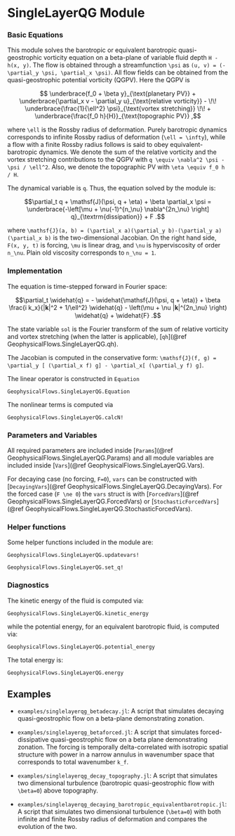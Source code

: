# SingleLayerQG Module

### Basic Equations

This module solves the barotropic or equivalent barotropic quasi-geostrophic vorticity equation 
on a beta-plane of variable fluid depth ``H - h(x, y)``. The flow is obtained through a 
streamfunction ``\psi`` as ``(u, v) = (-\partial_y \psi, \partial_x \psi)``. All flow fields 
can be obtained from the quasi-geostrophic potential vorticity (QGPV). Here the QGPV is

```math
	\underbrace{f_0 + \beta y}_{\text{planetary PV}} + \underbrace{\partial_x v
	- \partial_y u}_{\text{relative vorticity}} - \!\!
	\underbrace{\frac{1}{\ell^2} \psi}_{\text{vortex stretching}} \!\! + 
	\underbrace{\frac{f_0 h}{H}}_{\text{topographic PV}} ,
```

where ``\ell`` is the Rossby radius of deformation. Purely barotropic dynamics corresponds to 
infinite Rossby radius of deformation (``\ell = \infty``), while a flow with a finite Rossby 
radius follows is said to obey equivalent-barotropic dynamics. We denote the sum of the relative
vorticity and the vortex stretching contributions to the QGPV with ``q \equiv \nabla^2 \psi - \psi / \ell^2``.
Also, we denote the topographic PV with ``\eta \equiv f_0 h / H``.

The dynamical variable is ``q``.  Thus, the equation solved by the module is:

```math
\partial_t q + \mathsf{J}(\psi, q + \eta) + \beta \partial_x \psi = 
\underbrace{-\left[\mu + \nu(-1)^{n_\nu} \nabla^{2n_\nu} \right] q}_{\textrm{dissipation}} + F .
```

where ``\mathsf{J}(a, b) = (\partial_x a)(\partial_y b)-(\partial_y a)(\partial_x b)`` is the 
two-dimensional Jacobian. On the right hand side, ``F(x, y, t)`` is forcing, ``\mu`` is 
linear drag, and ``\nu`` is hyperviscosity of order ``n_\nu``. Plain old viscosity corresponds 
to ``n_\nu = 1``.


### Implementation

The equation is time-stepped forward in Fourier space:

```math
\partial_t \widehat{q} = - \widehat{\mathsf{J}(\psi, q + \eta)} + \beta \frac{i k_x}{|𝐤|^2 + 1/\ell^2} \widehat{q} - \left(\mu + \nu |𝐤|^{2n_\nu} \right) \widehat{q} + \widehat{F} .
```

The state variable `sol` is the Fourier transform of the sum of relative vorticity and vortex stretching (when the latter is applicable), [`qh`](@ref GeophysicalFlows.SingleLayerQG.qh).

The Jacobian is computed in the conservative form: ``\mathsf{J}(f, g) =
\partial_y [ (\partial_x f) g] - \partial_x[ (\partial_y f) g]``.

The linear operator is constructed in `Equation`

```@docs
GeophysicalFlows.SingleLayerQG.Equation
```

The nonlinear terms is computed via

```@docs
GeophysicalFlows.SingleLayerQG.calcN!
```


### Parameters and Variables

All required parameters are included inside [`Params`](@ref GeophysicalFlows.SingleLayerQG.Params)
and all module variables are included inside [`Vars`](@ref GeophysicalFlows.SingleLayerQG.Vars).

For decaying case (no forcing, ``F=0``), `vars` can be constructed with [`DecayingVars`](@ref GeophysicalFlows.SingleLayerQG.DecayingVars). 
For the forced case (``F \ne 0``) the `vars` struct is with [`ForcedVars`](@ref GeophysicalFlows.SingleLayerQG.ForcedVars) or [`StochasticForcedVars`](@ref GeophysicalFlows.SingleLayerQG.StochasticForcedVars).


### Helper functions

Some helper functions included in the module are:

```@docs
GeophysicalFlows.SingleLayerQG.updatevars!
```

```@docs
GeophysicalFlows.SingleLayerQG.set_q!
```


### Diagnostics

The kinetic energy of the fluid is computed via:

```@docs
GeophysicalFlows.SingleLayerQG.kinetic_energy
```

while the potential energy, for an equivalent barotropic fluid, is computed via:

```@docs
GeophysicalFlows.SingleLayerQG.potential_energy
```

The total energy is:

```@docs
GeophysicalFlows.SingleLayerQG.energy
```


## Examples

- `examples/singlelayerqg_betadecay.jl`: A script that simulates decaying quasi-geostrophic flow on a beta-plane demonstrating zonation.

- `examples/singlelayerqg_betaforced.jl`: A script that simulates forced-dissipative quasi-geostrophic flow on a beta plane demonstrating zonation. The forcing is temporally delta-correlated with isotropic spatial structure with power in a narrow annulus in wavenumber space that corresponds to total wavenumber ``k_f``.

- `examples/singlelayerqg_decay_topography.jl`: A script that simulates two dimensional turbulence (barotropic quasi-geostrophic flow with ``\beta=0``) above topography.

- `examples/singlelayerqg_decaying_barotropic_equivalentbarotropic.jl`: A script that simulates two dimensional turbulence (``\beta=0``) with both infinite and finite Rossby radius of deformation and compares the evolution of the two.